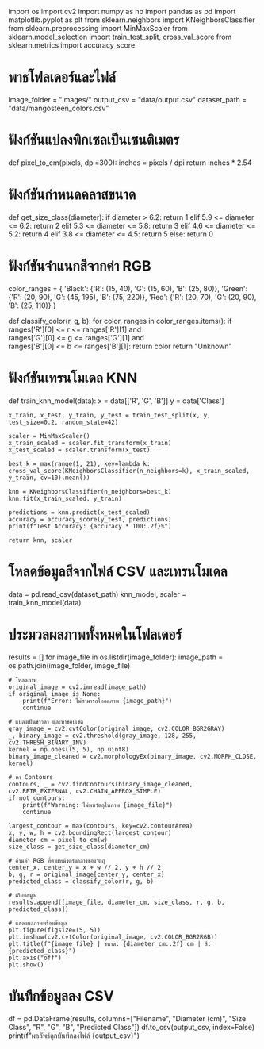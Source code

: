 import os
import cv2
import numpy as np
import pandas as pd
import matplotlib.pyplot as plt
from sklearn.neighbors import KNeighborsClassifier
from sklearn.preprocessing import MinMaxScaler
from sklearn.model_selection import train_test_split, cross_val_score
from sklearn.metrics import accuracy_score

# พาธโฟลเดอร์และไฟล์
image_folder = "images/"
output_csv = "data/output.csv"
dataset_path = "data/mangosteen_colors.csv"

# ฟังก์ชันแปลงพิกเซลเป็นเซนติเมตร
def pixel_to_cm(pixels, dpi=300):
    inches = pixels / dpi
    return inches * 2.54

# ฟังก์ชันกำหนดคลาสขนาด
def get_size_class(diameter):
    if diameter > 6.2:
        return 1
    elif 5.9 <= diameter <= 6.2:
        return 2
    elif 5.3 <= diameter <= 5.8:
        return 3
    elif 4.6 <= diameter <= 5.2:
        return 4
    elif 3.8 <= diameter <= 4.5:
        return 5
    else:
        return 0

# ฟังก์ชันจำแนกสีจากค่า RGB
color_ranges = {
    'Black': {'R': (15, 40), 'G': (15, 60), 'B': (25, 80)},
    'Green': {'R': (20, 90), 'G': (45, 195), 'B': (75, 220)},
    'Red': {'R': (20, 70), 'G': (20, 90), 'B': (25, 110)}
}

def classify_color(r, g, b):
    for color, ranges in color_ranges.items():
        if ranges['R'][0] <= r <= ranges['R'][1] and \
           ranges['G'][0] <= g <= ranges['G'][1] and \
           ranges['B'][0] <= b <= ranges['B'][1]:
            return color
    return "Unknown"

# ฟังก์ชันเทรนโมเดล KNN
def train_knn_model(data):
    x = data[['R', 'G', 'B']]
    y = data['Class']
    
    x_train, x_test, y_train, y_test = train_test_split(x, y, test_size=0.2, random_state=42)
    
    scaler = MinMaxScaler()
    x_train_scaled = scaler.fit_transform(x_train)
    x_test_scaled = scaler.transform(x_test)

    best_k = max(range(1, 21), key=lambda k: cross_val_score(KNeighborsClassifier(n_neighbors=k), x_train_scaled, y_train, cv=10).mean())

    knn = KNeighborsClassifier(n_neighbors=best_k)
    knn.fit(x_train_scaled, y_train)

    predictions = knn.predict(x_test_scaled)
    accuracy = accuracy_score(y_test, predictions)
    print(f"Test Accuracy: {accuracy * 100:.2f}%")

    return knn, scaler

# โหลดข้อมูลสีจากไฟล์ CSV และเทรนโมเดล
data = pd.read_csv(dataset_path)
knn_model, scaler = train_knn_model(data)

# ประมวลผลภาพทั้งหมดในโฟลเดอร์
results = []
for image_file in os.listdir(image_folder):
    image_path = os.path.join(image_folder, image_file)
    
    # โหลดภาพ
    original_image = cv2.imread(image_path)
    if original_image is None:
        print(f"Error: ไม่สามารถโหลดภาพ {image_path}")
        continue

    # แปลงเป็นขาวดำ และหาขอบเขต
    gray_image = cv2.cvtColor(original_image, cv2.COLOR_BGR2GRAY)
    _, binary_image = cv2.threshold(gray_image, 128, 255, cv2.THRESH_BINARY_INV)
    kernel = np.ones((5, 5), np.uint8)
    binary_image_cleaned = cv2.morphologyEx(binary_image, cv2.MORPH_CLOSE, kernel)

    # หา Contours
    contours, _ = cv2.findContours(binary_image_cleaned, cv2.RETR_EXTERNAL, cv2.CHAIN_APPROX_SIMPLE)
    if not contours:
        print(f"Warning: ไม่พบวัตถุในภาพ {image_file}")
        continue

    largest_contour = max(contours, key=cv2.contourArea)
    x, y, w, h = cv2.boundingRect(largest_contour)
    diameter_cm = pixel_to_cm(w)
    size_class = get_size_class(diameter_cm)

    # อ่านค่า RGB ที่ตำแหน่งตรงกลางของวัตถุ
    center_x, center_y = x + w // 2, y + h // 2
    b, g, r = original_image[center_y, center_x]
    predicted_class = classify_color(r, g, b)

    # เก็บข้อมูล
    results.append([image_file, diameter_cm, size_class, r, g, b, predicted_class])

    # แสดงผลภาพพร้อมข้อมูล
    plt.figure(figsize=(5, 5))
    plt.imshow(cv2.cvtColor(original_image, cv2.COLOR_BGR2RGB))
    plt.title(f"{image_file} | ขนาด: {diameter_cm:.2f} cm | สี: {predicted_class}")
    plt.axis("off")
    plt.show()

# บันทึกข้อมูลลง CSV
df = pd.DataFrame(results, columns=["Filename", "Diameter (cm)", "Size Class", "R", "G", "B", "Predicted Class"])
df.to_csv(output_csv, index=False)
print(f"ผลลัพธ์ถูกบันทึกลงไฟล์ {output_csv}")
